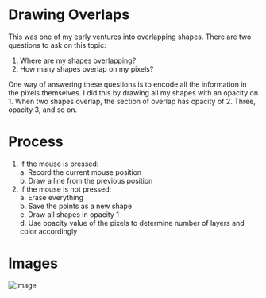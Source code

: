 # Drawing Overlaps

This was one of my early ventures into overlapping shapes. There are two questions to ask on this topic: <br>
1. Where are my shapes overlapping? <br>
2. How many shapes overlap on my pixels?<br>

One way of answering these questions is to encode all the information in the pixels themselves. I did this by drawing all my shapes with an opacity on 1. When two shapes overlap, the section of overlap has opacity of 2. Three, opacity 3, and so on.

# Process

1. If the mouse is pressed:<br>
   a. Record the current mouse position<br>
   b. Draw a line from the previous position<br>
2. If the mouse is not pressed:<br>
   a. Erase everything<br>
   b. Save the points as a new shape<br>
   c. Draw all shapes in opacity 1<br>
   d. Use opacity value of the pixels to determine number of layers and color accordingly<br>

# Images
![image](https://github.com/Somorovd/sumruv-generative-art/assets/18534469/9735f8d2-65a5-46aa-92ef-1f5cd67e5726)
